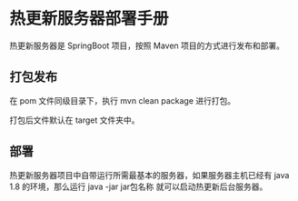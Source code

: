 # 热更新服务器部署手册

热更新服务器是 SpringBoot 项目，按照 Maven 项目的方式进行发布和部署。

## 打包发布

在 pom 文件同级目录下，执行 mvn clean package 进行打包。

打包后文件默认在 target 文件夹中。

## 部署

热更新服务器项目中自带运行所需最基本的服务器，如果服务器主机已经有 java 1.8 的环境，那么运行 java -jar jar包名称 就可以启动热更新后台服务器。
